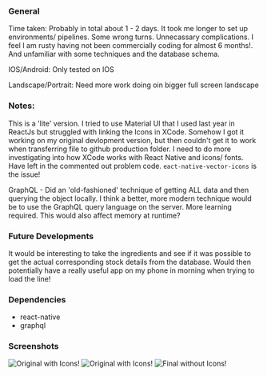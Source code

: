### General

Time taken: Probably in total about 1 - 2 days. It took me longer to set up environments/ pipelines. Some wrong turns. Unnecassary complications. I feel I am rusty having not been commercially coding for almost 6 months!. And unfamiliar with some techniques and the database schema.

IOS/Android: Only tested on IOS

Landscape/Portrait: Need more work doing oin bigger full screen landscape

### Notes:

This is a 'lite' version. I tried to use Material UI that I used last year in ReactJs but struggled with linking the Icons in XCode. Somehow I got it working on my original devlopment version, but then couldn't get it to work when transferring file to github production folder. I need to do more investigating into how XCode works with React Native and icons/ fonts. Have left in the commented out problem code.
```eact-native-vector-icons``` is the issue!

GraphQL - Did an 'old-fashioned' technique of getting ALL data and then querying the object locally. I think a better, more modern technique would be to use the GraphQL query language on the server. More learning required. This would also affect memory at runtime?

### Future Developments
It would be interesting to take the ingredients and see if it was possible to get the actual corresponding stock details from the database. Would then potentially have a really useful app on my phone in morning when trying to load the line!

### Dependencies
- react-native
- graphql

### Screenshots

![Original with Icons!](img/original-with-icons-1s.png "Original with Icons")
![Original with Icons!](img/original-with-icons-2s.png "Original with Icons")
![Final without Icons!](img/original-without-icons-3s.png "Original with Icons")